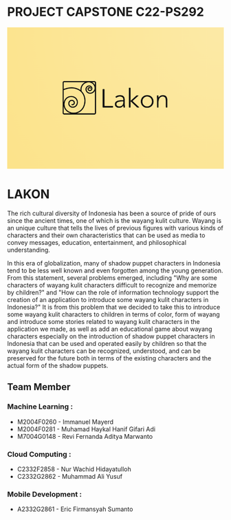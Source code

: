 
# PROJECT CAPSTONE C22-PS292
![Our Logo](https://raw.githubusercontent.com/Alstrometria/Lakon/main/Resource/Logo/Lakon.png)
# LAKON

  

The rich cultural diversity of Indonesia has been a source of pride of ours since the ancient times, one of which is the wayang kulit culture. Wayang is an unique culture that tells the lives of previous figures with various kinds of characters and their own characteristics that can be used as media to convey messages, education, entertainment, and philosophical understanding.

  

In this era of globalization, many of shadow puppet characters in Indonesia tend to be less well known and even forgotten among the young generation. From this statement, several problems emerged, including "Why are some characters of wayang kulit characters difficult to recognize and memorize by children?" and "How can the role of information technology support the creation of an application to introduce some wayang kulit characters in Indonesia?" It is from this problem that we decided to take this to introduce some wayang kulit characters to children in terms of color, form of wayang and introduce some stories related to wayang kulit characters in the application we made, as well as add an educational game about wayang characters especially on the introduction of shadow puppet characters in Indonesia that can be used and operated easily by children so that the wayang kulit characters can be recognized, understood, and can be preserved for the future both in terms of the existing characters and the actual form of the shadow puppets.

  

## Team Member

### Machine Learning :

 - M2004F0260 - Immanuel Mayerd  
 - M2004F0281 - Muhamad Haykal Hanif Gifari Adi     
 - M7004G0148 - Revi Fernanda Aditya Marwanto

### Cloud Computing :

 - C2332F2858 - Nur Wachid Hidayatulloh
 - C2332G2862 - Muhammad Ali Yusuf

### Mobile Development :

 - A2332G2861 - Eric Firmansyah Sumanto

